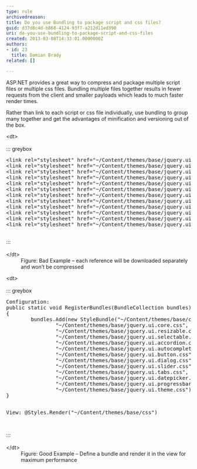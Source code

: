 ```yaml
---
type: rule
archivedreason: 
title: Do you use Bundling to package script and css files?
guid: d37d8c4d-b868-4124-93f7-a212d11ed390
uri: do-you-use-bundling-to-package-script-and-css-files
created: 2013-03-08T14:33:01.0000000Z
authors:
- id: 23
  title: Damian Brady
related: []

---
```


ASP.NET provides a great way to compress and package multiple script files or multiple css files.  Bundling multiple files together results in fewer requests from the client and smaller payloads which leads to much faster render times.

<!--endintro-->

Rather than link to each script or css file individually, use bundling to group many together and get the advantages of minification and versioning out of the box.
<dl class="badImage">&lt;dt&gt;<br><br>::: greybox<br><pre>&lt;link rel=&quot;stylesheet&quot; href=&quot;~/Content/themes/base/jquery.ui.core.css&quot; /&gt;
&lt;link rel=&quot;stylesheet&quot; href=&quot;~/Content/themes/base/jquery.ui.resizable.css&quot; /&gt;
&lt;link rel=&quot;stylesheet&quot; href=&quot;~/Content/themes/base/jquery.ui.selectable.css&quot; /&gt;
&lt;link rel=&quot;stylesheet&quot; href=&quot;~/Content/themes/base/jquery.ui.accordion.css&quot; /&gt;
&lt;link rel=&quot;stylesheet&quot; href=&quot;~/Content/themes/base/jquery.ui.autocomplete.css&quot; /&gt;
&lt;link rel=&quot;stylesheet&quot; href=&quot;~/Content/themes/base/jquery.ui.button.css&quot; /&gt;
&lt;link rel=&quot;stylesheet&quot; href=&quot;~/Content/themes/base/jquery.ui.dialog.css&quot; /&gt;
&lt;link rel=&quot;stylesheet&quot; href=&quot;~/Content/themes/base/jquery.ui.slider.css&quot; /&gt;
&lt;link rel=&quot;stylesheet&quot; href=&quot;~/Content/themes/base/jquery.ui.tabs.css&quot; /&gt;
&lt;link rel=&quot;stylesheet&quot; href=&quot;~/Content/themes/base/jquery.ui.datepicker.css&quot; /&gt;
&lt;link rel=&quot;stylesheet&quot; href=&quot;~/Content/themes/base/jquery.ui.progressbar.css&quot; /&gt;
&lt;link rel=&quot;stylesheet&quot; href=&quot;~/Content/themes/base/jquery.ui.theme.css&quot; /&gt;
</pre><br>:::<br><br>&lt;/dt&gt;<dd>Figure&#58; Bad Example – each reference will be downloaded separately and won’t be compressed</dd></dl><dl class="goodImage">&lt;dt&gt;<br><br>::: greybox<br><pre>Configuration&#58;
public static void RegisterBundles(BundleCollection bundles)
&#123;
        bundles.Add(new StyleBundle(&quot;~/Content/themes/base/css&quot;).Include(
                &quot;~/Content/themes/base/jquery.ui.core.css&quot;,
                &quot;~/Content/themes/base/jquery.ui.resizable.css&quot;,
                &quot;~/Content/themes/base/jquery.ui.selectable.css&quot;,
                &quot;~/Content/themes/base/jquery.ui.accordion.css&quot;,
                &quot;~/Content/themes/base/jquery.ui.autocomplete.css&quot;,
                &quot;~/Content/themes/base/jquery.ui.button.css&quot;,
                &quot;~/Content/themes/base/jquery.ui.dialog.css&quot;,
                &quot;~/Content/themes/base/jquery.ui.slider.css&quot;,
                &quot;~/Content/themes/base/jquery.ui.tabs.css&quot;,
                &quot;~/Content/themes/base/jquery.ui.datepicker.css&quot;,
                &quot;~/Content/themes/base/jquery.ui.progressbar.css&quot;,
                &quot;~/Content/themes/base/jquery.ui.theme.css&quot;));
&#125;

View&#58;
@Styles.Render(&quot;~/Content/themes/base/css&quot;)
</pre><br>:::<br><br>&lt;/dt&gt;<dd>Figure&#58; Good Example – Define a bundle and render it in the view for maximum performance</dd></dl>
